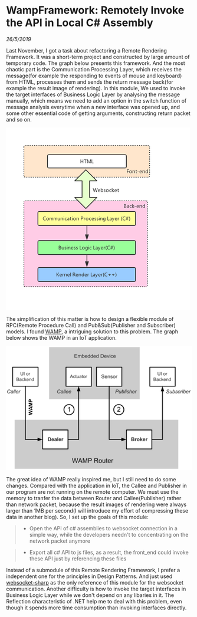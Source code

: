 # WampFramework: Remotely Invoke the API in Local C# Assembly
*26/5/2019*

Last November, I got a task about refactoring a Remote Rendering Framework. It was a short-term project and constructed by large amount of temporary code. The graph below presents this framework. And the most chaotic part is the Communication Processing Layer, which receives the message(for example the responding to events of mouse and keyboard) from HTML, processes them and sends the return message back(for example the result image of rendering). In this module, We used to invoke the target interfaces of Business Logic Layer by analysing the message manually, which means we need to add an option in the switch function of message analysis everytime when a new interface was opened up, and some other essential code of getting arguments, constructing return packet and so on.

![Remote_Rendering_Framework](blogs/wamppic/Remote_Rendering_Framework.png)

The simplification of this matter is how to design a flexible module of RPC(Remote Procedure Call) and Pub&Sub(Publisher and Subscriber) models. I found [WAMP](https://wamp-proto.org), a intriguing solution to this problem. The graph below shows the WAMP in an IoT application.

![WAMP_in_an_IoT_application](blogs/wamppic/WAMP_in_an_IoT_application.svg)

The great idea of WAMP really inspired me, but I still need to do some changes. Compared with the application in IoT, the Callee and Publisher in our program are not running on the remote computer. We must use the memory to tranfer the data between Router and Callee(Publisher) rather than network packet, because the result images of rendering were always larger than 1MB per second(I will introduce my effort of compressing these data in another blog). So, I set up the goals of this module:

>* Open the API of c# assemblies to websocket connection in a simple way, while the developers needn't to concentrating on the network packet anymore

>* Export all c# API to js files, as a result, the front_end could invoke these API just by referencing these files

Instead of a submodule of this Remote Rendering Framework, I prefer a independent one for the principles in Design Patterns. And just used [websocket-sharp](https://github.com/sta/websocket-sharp) as the only reference of this module for the websocket communication. Another difficulty is how to invoke the target interfaces in Business Logic Layer while we don't depend on any libaries in it. The Reflection characteristic of .NET help me to deal with this problem, even though it spends more time consumption than invoking interfaces directly.
